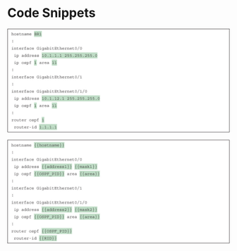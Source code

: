 # Code Snippets

[![Images](images/vol2_f0559-01.jpg)](vol2_ch24.md#f0559-01a)

[![Images](images/vol2_f0560-01.jpg)](vol2_ch24.md#f0560-01a)